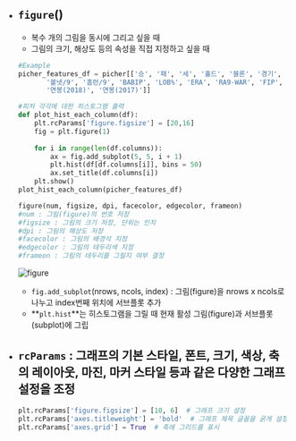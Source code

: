 - `figure`()
    - 
    - 복수 개의 그림을 동시에 그리고 싶을 때
    - 그림의 크기, 해상도 등의 속성을 직접 지정하고 싶을 때
    
    ```python
    #Example
    picher_features_df = picher[['승', '패', '세', '홀드', '블론', '경기', '선발', '이닝', '삼진/9',
           '볼넷/9', '홈런/9', 'BABIP', 'LOB%', 'ERA', 'RA9-WAR', 'FIP', 'kFIP', 'WAR',
           '연봉(2018)', '연봉(2017)']]
    
    #피처 각각에 대한 히스토그램 출력
    def plot_hist_each_column(df):
        plt.rcParams['figure.figsize'] = [20,16]
        fig = plt.figure(1)
        
        for i in range(len(df.columns)):
            ax = fig.add_subplot(5, 5, i + 1)
            plt.hist(df[df.columns[i]], bins = 50)
            ax.set_title(df.columns[i])
        plt.show()
    plot_hist_each_column(picher_features_df)
    ```
    
    ```python
    figure(num, figsize, dpi, facecolor, edgecolor, frameon)
    #num : 그림(figure)의 번호 저장
    #figsize : 그림의 크기 저장, 단위는 인치
    #dpi : 그림의 해상도 저장
    #facecolor : 그림의 배경석 지정
    #edgecolor : 그림의 테두리색 지정
    #frameon : 그림의 테두리를 그릴지 여부 결정
    ```
    
    ![figure](https://github.com/0in11/Python_library/assets/79905228/c526526c-960f-4787-b0fa-5c6f3399bcbc)

    
    - `fig.add_subplot`(nrows, ncols, index) : 그림(figure)을 nrows x ncols로 나누고 index번째 위치에 서브플롯 추가
    - **`plt.hist`**는 히스토그램을 그릴 때 현재 활성 그림(figure)과 서브플롯(subplot)에 그립
- `rcParams` : 그래프의 기본 스타일, 폰트, 크기, 색상, 축의 레이아웃, 마진, 마커 스타일 등과 같은 다양한 그래프 설정을 조정
    - 
    
    ```python
    plt.rcParams['figure.figsize'] = [10, 6]  # 그래프 크기 설정
    plt.rcParams['axes.titleweight'] = 'bold'  # 그래프 제목 글꼴을 굵게 설정
    plt.rcParams['axes.grid'] = True  # 축에 그리드를 표시
    ```
